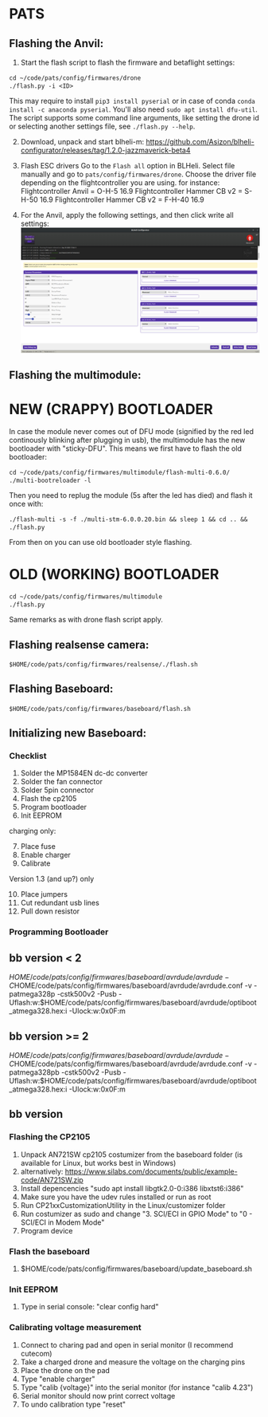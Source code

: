# PATS

## Flashing the Anvil:

1. Start the flash script to flash the firmware and betaflight settings:
```
cd ~/code/pats/config/firmwares/drone
./flash.py -i <ID>
```
This may require to install `pip3 install pyserial` or in case of conda `conda install -c anaconda pyserial`. You'll also need `sudo apt install dfu-util`.
The script supports some command line arguments, like setting the drone id or selecting another settings file, see `./flash.py --help`.

2. Download, unpack and start blheli-m: https://github.com/Asizon/blheli-configurator/releases/tag/1.2.0-jazzmaverick-beta4

3. Flash ESC drivers
Go to the `Flash all` option in BLHeli. Select file manually and go to `pats/config/firmwares/drone`.
Choose the driver file depending on the flightcontroller you are using.
for instance:
Flightcontroller Anvil = O-H-5 16.9
Flightcontroller Hammer CB v2 = S-H-50 16.9
Flightcontroller Hammer CB v2 = F-H-40 16.9

4. For the Anvil, apply the following settings, and then click write all settings:
![BLHeli settings](../../doc/BLHeliESCSettings_Anvil.png)


## Flashing the multimodule:

# NEW (CRAPPY) BOOTLOADER
In case the module never comes out of DFU mode (signified by the red led continously blinking after plugging in usb), the multimodule has the new bootloader with "sticky-DFU". This means we first have to flash the old bootloader:
```
cd ~/code/pats/config/firmwares/multimodule/flash-multi-0.6.0/
./multi-bootreloader -l
```
Then you need to replug the module (5s after the led has died) and flash it once with:
```
./flash-multi -s -f ./multi-stm-6.0.0.20.bin && sleep 1 && cd .. && ./flash.py
```
From then on you can use old bootloader style flashing.


# OLD (WORKING) BOOTLOADER
```
cd ~/code/pats/config/firmwares/multimodule
./flash.py
```
Same remarks as with drone flash script apply.

## Flashing realsense camera:
`$HOME/code/pats/config/firmwares/realsense/./flash.sh`

## Flashing Baseboard:
`$HOME/code/pats/config/firmwares/baseboard/flash.sh`

## Initializing new Baseboard:
### Checklist
1. Solder the MP1584EN dc-dc converter
2. Solder the fan connector
3. Solder 5pin connector
4. Flash the cp2105 
5. Program bootloader
6. Init EEPROM

charging only:

7. Place fuse
8. Enable charger
9. Calibrate

Version 1.3 (and up?) only

10. Place jumpers 
11. Cut redundant usb lines
12. Pull down resistor 

### Programming Bootloader
## bb version < 2
$HOME/code/pats/config/firmwares/baseboard/avrdude/avrdude -C$HOME/code/pats/config/firmwares/baseboard/avrdude/avrdude.conf -v -patmega328p -cstk500v2 -Pusb -Uflash:w:$HOME/code/pats/config/firmwares/baseboard/avrdude/optiboot_atmega328.hex:i -Ulock:w:0x0F:m
## bb version >= 2
$HOME/code/pats/config/firmwares/baseboard/avrdude/avrdude -C$HOME/code/pats/config/firmwares/baseboard/avrdude/avrdude.conf -v -patmega328pb -cstk500v2 -Pusb -Uflash:w:$HOME/code/pats/config/firmwares/baseboard/avrdude/optiboot_atmega328.hex:i -Ulock:w:0x0F:m

## bb version 
### Flashing the CP2105 
1. Unpack AN721SW cp2105 costumizer from the baseboard folder (is available for Linux, but works best in Windows)
2. alternatively: https://www.silabs.com/documents/public/example-code/AN721SW.zip
3. Install depencencies "sudo apt install libgtk2.0-0:i386 libxtst6:i386"
4. Make sure you have the udev rules installed or run as root
5. Run CP21xxCustomizationUtility in the Linux/customizer folder
6. Run costumizer as sudo and change "3. SCI/ECI in GPIO Mode" to "0 - SCI/ECI in Modem Mode"
7. Program device

### Flash the baseboard
1. $HOME/code/pats/config/firmwares/baseboard/update_baseboard.sh

### Init EEPROM
1. Type in serial console: "clear config hard"

### Calibrating voltage measurement
1. Connect to charing pad and open in serial monitor (I recommend cutecom)
2. Take a charged drone and measure the voltage on the charging pins
3. Place the drone on the pad
4. Type "enable charger"
5. Type "calib {voltage}" into the serial monitor (for instance "calib 4.23")
6. Serial monitor should now print correct voltage
7. To undo calibration type "reset"


